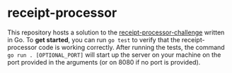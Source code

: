 # receipt-processor  
This repository hosts a solution to the [receipt-processor-challenge](https://github.com/fetch-rewards/receipt-processor-challenge) written in Go. To **get started**, you can run `go test` to verify that the receipt-processor code is working correctly. After running the tests, the command `go run . [OPTIONAL_PORT]` will start up the server on your machine on the port provided in the arguments (or on 8080 if no port is provided). 
